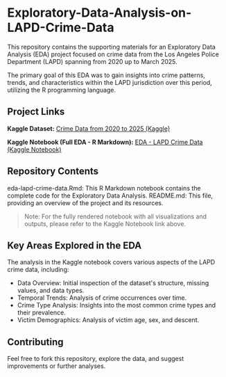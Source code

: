# Exploratory-Data-Analysis-on-LAPD-Crime-Data

This repository contains the supporting materials for an Exploratory Data Analysis (EDA) project focused on crime data from the Los Angeles Police Department (LAPD) spanning from 2020 up to March 2025.

The primary goal of this EDA was to gain insights into crime patterns, trends, and characteristics within the LAPD jurisdiction over this period, utilizing the R programming language.

## Project Links
**Kaggle Dataset:**
[Crime Data from 2020 to 2025 (Kaggle)](https://www.kaggle.com/datasets/adithyaroy/crime-data-from-2020-to-20250409)

**Kaggle Notebook (Full EDA - R Markdown):**
[EDA - LAPD Crime Data (Kaggle Notebook)](https://www.kaggle.com/code/adithyaroy/eda-lapd-crime-data)

## Repository Contents
eda-lapd-crime-data.Rmd: This R Markdown notebook contains the complete code for the Exploratory Data Analysis. 
README.md: This file, providing an overview of the project and its resources.
> Note: For the fully rendered notebook with all visualizations and outputs, please refer to the Kaggle Notebook link above.

## Key Areas Explored in the EDA
The analysis in the Kaggle notebook covers various aspects of the LAPD crime data, including:

- Data Overview: Initial inspection of the dataset's structure, missing values, and data types.
- Temporal Trends: Analysis of crime occurrences over time.
- Crime Type Analysis: Insights into the most common crime types and their prevalence.
- Victim Demographics: Analysis of victim age, sex, and descent.

## Contributing
Feel free to fork this repository, explore the data, and suggest improvements or further analyses.

